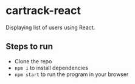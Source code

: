 # cartrack-react
Displaying list of users using React.

## Steps to run

- Clone the repo
- `npm i` to install dependencies
- `npm start` to run the program in your browser

